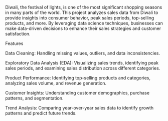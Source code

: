Diwali, the festival of lights, is one of the most significant shopping seasons in many parts of the world. This project analyzes sales data from Diwali to provide insights into consumer behavior, peak sales periods, top-selling products, and more. By leveraging data science techniques, businesses can make data-driven decisions to enhance their sales strategies and customer satisfaction.

Features

Data Cleaning: Handling missing values, outliers, and data inconsistencies.

Exploratory Data Analysis (EDA): Visualizing sales trends, identifying peak sales periods, and examining sales distribution across different categories.

Product Performance: Identifying top-selling products and categories, analyzing sales volume, and revenue generation.

Customer Insights: Understanding customer demographics, purchase patterns, and segmentation.

Trend Analysis: Comparing year-over-year sales data to identify growth patterns and predict future trends.

